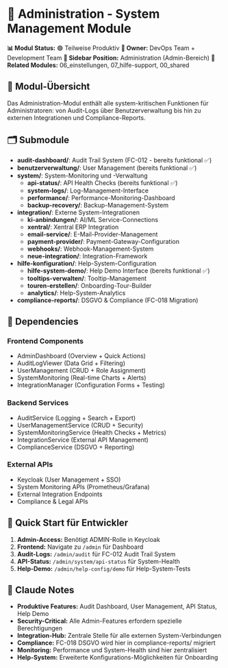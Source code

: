 # 🔐 Administration - System Management Module

**📊 Modul Status:** 🟢 Teilweise Produktiv
**🎯 Owner:** DevOps Team + Development Team
**📱 Sidebar Position:** Administration (Admin-Bereich)
**🔗 Related Modules:** 06_einstellungen, 07_hilfe-support, 00_shared

## 🎯 Modul-Übersicht

Das Administration-Modul enthält alle system-kritischen Funktionen für Administratoren: von Audit-Logs über Benutzerverwaltung bis hin zu externen Integrationen und Compliance-Reports.

## 🗂️ Submodule

- **audit-dashboard/**: Audit Trail System (FC-012 - bereits funktional ✅)
- **benutzerverwaltung/**: User Management (bereits funktional ✅)
- **system/**: System-Monitoring und -Verwaltung
  - **api-status/**: API Health Checks (bereits funktional ✅)
  - **system-logs/**: Log-Management-Interface
  - **performance/**: Performance-Monitoring-Dashboard
  - **backup-recovery/**: Backup-Management-System
- **integration/**: Externe System-Integrationen
  - **ki-anbindungen/**: AI/ML Service-Connections
  - **xentral/**: Xentral ERP Integration
  - **email-service/**: E-Mail-Provider-Management
  - **payment-provider/**: Payment-Gateway-Configuration
  - **webhooks/**: Webhook-Management-System
  - **neue-integration/**: Integration-Framework
- **hilfe-konfiguration/**: Help-System-Configuration
  - **hilfe-system-demo/**: Help Demo Interface (bereits funktional ✅)
  - **tooltips-verwalten/**: Tooltip-Management
  - **touren-erstellen/**: Onboarding-Tour-Builder
  - **analytics/**: Help-System-Analytics
- **compliance-reports/**: DSGVO & Compliance (FC-018 Migration)

## 🔗 Dependencies

### Frontend Components
- AdminDashboard (Overview + Quick Actions)
- AuditLogViewer (Data Grid + Filtering)
- UserManagement (CRUD + Role Assignment)
- SystemMonitoring (Real-time Charts + Alerts)
- IntegrationManager (Configuration Forms + Testing)

### Backend Services
- AuditService (Logging + Search + Export)
- UserManagementService (CRUD + Security)
- SystemMonitoringService (Health Checks + Metrics)
- IntegrationService (External API Management)
- ComplianceService (DSGVO + Reporting)

### External APIs
- Keycloak (User Management + SSO)
- System Monitoring APIs (Prometheus/Grafana)
- External Integration Endpoints
- Compliance & Legal APIs

## 🚀 Quick Start für Entwickler

1. **Admin-Access:** Benötigt ADMIN-Rolle in Keycloak
2. **Frontend:** Navigate zu `/admin` für Dashboard
3. **Audit-Logs:** `/admin/audit` für FC-012 Audit Trail System
4. **API-Status:** `/admin/system/api-status` für System-Health
5. **Help-Demo:** `/admin/help-config/demo` für Help-System-Tests

## 🤖 Claude Notes

- **Produktive Features:** Audit Dashboard, User Management, API Status, Help Demo
- **Security-Critical:** Alle Admin-Features erfordern spezielle Berechtigungen
- **Integration-Hub:** Zentrale Stelle für alle externen System-Verbindungen
- **Compliance:** FC-018 DSGVO wird hier in compliance-reports/ migriert
- **Monitoring:** Performance und System-Health sind hier zentralisiert
- **Help-System:** Erweiterte Konfigurations-Möglichkeiten für Onboarding
